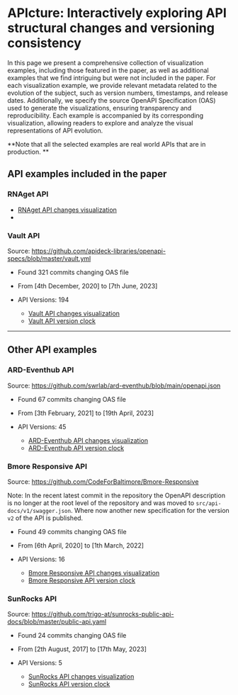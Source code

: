 
# APIcture: Interactively exploring API structural changes and versioning consistency
In this page we present a comprehensive collection of visualization examples, including those featured in the paper, as well as additional examples that we find intriguing but were not included in the paper. For each visualization example, we provide relevant metadata related to the evolution of the subject, such as version numbers, timestamps, and release dates. Additionally, we specify the source OpenAPI Specification (OAS) used to generate the visualizations, ensuring transparency and reproducibility. Each example is accompanied by its corresponding visualization, allowing readers to explore and analyze the visual representations of API evolution. 

**Note that all the selected examples are real world APIs that are in production. **

## API examples included in the paper

### RNAget API
- [RNAget API changes visualization](https://souhailas.github.io/VISSOFT2023/changes-visualization-%20RNAget%20API.html)
- 


### Vault API
Source: https://github.com/apideck-libraries/openapi-specs/blob/master/vault.yml

* Found 321 commits changing OAS file
* From [4th December, 2020] to [7th June, 2023]
* API Versions: 194

    * [Vault API changes visualization](https://souhailas.github.io/VISSOFT2023/changes-visualization-vault-api.html)
    * [Vault API version clock](https://souhailas.github.io/VISSOFT2023/versions-clock-vault-api.html)

---

## Other API examples 
### ARD-Eventhub API
Source: https://github.com/swrlab/ard-eventhub/blob/main/openapi.json
* Found 67 commits changing OAS file
* From [3th February, 2021] to [19th April, 2023]
* API Versions: 45
  
  * [ARD-Eventhub API changes visualization](https://souhailas.github.io/VISSOFT2023/changes-visualization-ARD-Eventhub-api.html)
  * [ARD-Eventhub API version clock](https://souhailas.github.io/VISSOFT2023/versions-clock-ARD-Eventhub-api.html)

### Bmore Responsive API
Source: https://github.com/CodeForBaltimore/Bmore-Responsive

Note: In the recent latest commit in the repository the OpenAPI description is no longer at the root level of the repository and was moved to `src/api-docs/v1/swagger.json`. Where now another new specification for the version `v2` of the API is published. 

* Found 49 commits changing OAS file
* From [6th April, 2020] to [1th March, 2022]
* API Versions: 16
  
  * [Bmore Responsive API changes visualization](https://souhailas.github.io/VISSOFT2023/changes-visualization-bemoreresponsive-api.html)
  * [Bmore Responsive API version clock](https://souhailas.github.io/VISSOFT2023/versions-clock-bemoreresponsive-api.html)

### SunRocks API
Source: https://github.com/trigo-at/sunrocks-public-api-docs/blob/master/public-api.yaml

* Found 24 commits changing OAS file
* From [2th August, 2017] to [17th May, 2023]
* API Versions: 5

  * [SunRocks API changes visualization](https://souhailas.github.io/VISSOFT2023/changes-visualization-sunrocks-api.html)
  * [SunRocks API version clock](https://souhailas.github.io/VISSOFT2023/versions-clock-sunrocks-api.html)









  


